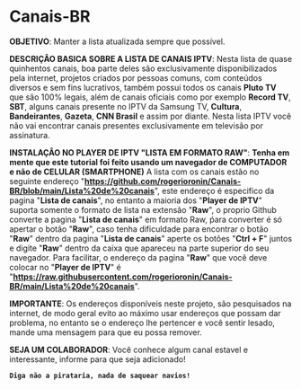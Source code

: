 # Canais-BR

**OBJETIVO**:
Manter a lista atualizada sempre que possível.

**DESCRIÇÂO BASICA SOBRE A LISTA DE CANAIS IPTV**:
Nesta lista de quase quinhentos canais, boa parte deles são exclusivamente disponibilizados pela internet, projetos criados por pessoas comuns, com conteúdos diversos e sem fins lucrativos, também possui todos os canais **Pluto TV** que são 100% legais, além de canais oficiais como por exemplo **Record TV**, **SBT**, alguns canais presente no IPTV da Samsung TV, **Cultura**, **Bandeirantes**, **Gazeta**, **CNN Brasil** e assim por diante. Nesta lista IPTV você não vai encontrar canais presentes exclusivamente em televisão por assinatura.

**INSTALAÇÂO NO PLAYER DE IPTV "LISTA EM FORMATO RAW"**:
**Tenha em mente que este tutorial foi feito usando um navegador de COMPUTADOR e não de CELULAR (SMARTPHONE)** A lista com os canais estão no seguinte endereço "**https://github.com/rogerioronin/Canais-BR/blob/main/Lista%20de%20canais**", este endereço é especifico da pagina "**Lista de canais**", no entanto a maioria dos "**Player de IPTV**" suporta somente o formato de lista na extensão "**Raw**", o proprio Github converte a pagina "**Lista de canais**" em formato Raw, ṕara converter é só apertar o botão "**Raw**", caso tenha dificuldade para encontrar o botão "**Raw**" dentro da pagina "**Lista de canais**" aperte os botões "**Ctrl + F**" juntos e digite "**Raw**" dentro da caixa que apareceu na parte superior do seu navegador. Para facilitar, o endereço da pagina "**Raw**" que você deve colocar no "**Player de IPTV**" é "**https://raw.githubusercontent.com/rogerioronin/Canais-BR/main/Lista%20de%20canais**".

**IMPORTANTE**:
Os endereços disponíveis neste projeto, são pesquisados na internet, de modo geral evito ao máximo usar endereços que possam dar problema, no entanto se o endereço lhe pertencer e você sentir lesado, mande uma mensagem para que eu possa remover. 

**SEJA UM COLABORADOR**:
Você conhece algum canal estavel e interessante, informe para que seja adicionado!

**`Diga não a pirataria, nada de saquear navios!`**
